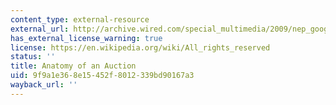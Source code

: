 ```yaml
---
content_type: external-resource
external_url: http://archive.wired.com/special_multimedia/2009/nep_googlenomics_auction
has_external_license_warning: true
license: https://en.wikipedia.org/wiki/All_rights_reserved
status: ''
title: Anatomy of an Auction
uid: 9f9a1e36-8e15-452f-8012-339bd90167a3
wayback_url: ''
---
```

